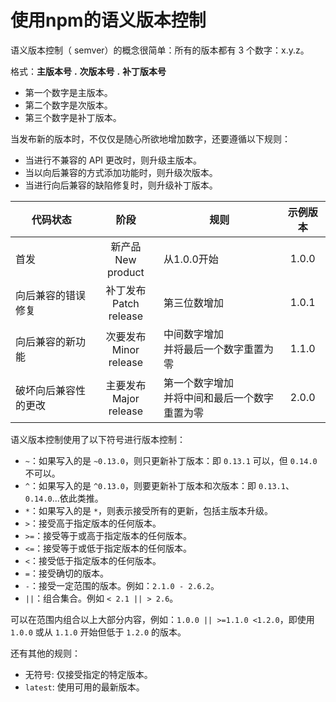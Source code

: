 # 使用npm的语义版本控制



语义版本控制（ semver）的概念很简单：所有的版本都有 3 个数字：x.y.z。

格式：**主版本号** **.** **次版本号** **.** **补丁版本号**

- 第一个数字是主版本。
- 第二个数字是次版本。
- 第三个数字是补丁版本。



当发布新的版本时，不仅仅是随心所欲地增加数字，还要遵循以下规则：

- 当进行不兼容的 API 更改时，则升级主版本。
- 当以向后兼容的方式添加功能时，则升级次版本。
- 当进行向后兼容的缺陷修复时，则升级补丁版本。



| 代码状态             |            阶段            | 规则                                              | 示例版本 |
| -------------------- | :------------------------: | ------------------------------------------------- | :------: |
| 首发                 |   新产品<br/>New product   | 从1.0.0开始                                       |  1.0.0   |
| 向后兼容的错误修复   | 补丁发布<br/>Patch release | 第三位数增加                                      |  1.0.1   |
| 向后兼容的新功能     | 次要发布<br/>Minor release | 中间数字增加<br/>并将最后一个数字重置为零         |  1.1.0   |
| 破坏向后兼容性的更改 | 主要发布<br/>Major release | 第一个数字增加<br/>并将中间和最后一个数字重置为零 |  2.0.0   |



语义版本控制使用了以下符号进行版本控制：

- `~`：如果写入的是 `~0.13.0`，则只更新补丁版本：即 `0.13.1` 可以，但 `0.14.0` 不可以。
- `^`：如果写入的是 `^0.13.0`，则要更新补丁版本和次版本：即 `0.13.1`、`0.14.0`...依此类推。
- `*`：如果写入的是 `*`，则表示接受所有的更新，包括主版本升级。
- `>`：接受高于指定版本的任何版本。
- `>=`：接受等于或高于指定版本的任何版本。
- `<=`：接受等于或低于指定版本的任何版本。
- `<`：接受低于指定版本的任何版本。
- `=`：接受确切的版本。
- `-`：接受一定范围的版本。例如：`2.1.0 - 2.6.2`。
- `||`：组合集合。例如 `< 2.1 || > 2.6`。

可以在范围内组合以上大部分内容，例如：`1.0.0 || >=1.1.0 <1.2.0`，即使用 `1.0.0` 或从 `1.1.0` 开始但低于 `1.2.0` 的版本。

还有其他的规则：

- 无符号: 仅接受指定的特定版本。
- `latest`: 使用可用的最新版本。